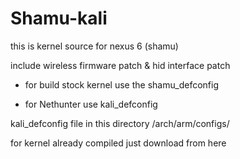 # Shamu-kali
this is kernel source for nexus 6 (shamu)

include wireless firmware patch & hid interface patch

* for build stock kernel use the shamu_defconfig

* for Nethunter use kali_defconfig

kali_defconfig file in this directory /arch/arm/configs/

for kernel already compiled just download from here 

